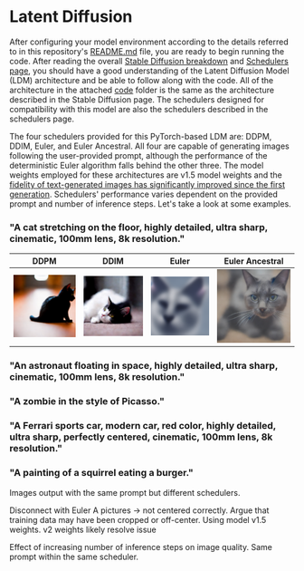 # Latent Diffusion

After configuring your model environment according to the details referred to in this repository's [README.md](https://github.com/ejohansson13/Latent-Diffusion/blob/main/README.md) file, you are ready to begin running the code. After reading the overall [Stable Diffusion breakdown](https://github.com/ejohansson13/Latent-Diffusion/blob/main/StableDiffusion_ML.md) and [Schedulers page](https://github.com/ejohansson13/Latent-Diffusion/blob/main/Schedulers_ML.md), you should have a good understanding of the Latent Diffusion Model (LDM) architecture and be able to follow along with the code. All of the architecture in the attached [code](https://github.com/ejohansson13/Latent-Diffusion/tree/main/Code) folder is the same as the architecture described in the Stable Diffusion page. The schedulers designed for compatibility with this model are also the schedulers described in the schedulers page.

The four schedulers provided for this PyTorch-based LDM are: DDPM, DDIM, Euler, and Euler Ancestral. All four are capable of generating images following the user-provided prompt, although the performance of the deterministic Euler algorithm falls behind the other three. The model weights employed for these architectures are v1.5 model weights and the [fidelity of text-generated images has significantly improved since the first generation](https://arxiv.org/pdf/2403.03206#page=11). Schedulers' performance varies dependent on the provided prompt and number of inference steps. Let's take a look at some examples.

### "A cat stretching on the floor, highly detailed, ultra sharp, cinematic, 100mm lens, 8k resolution."

| DDPM          | DDIM          |  Euler        |Euler Ancestral|
| :-----------: | :-----------: | :-----------: | :-----------: |
| ![](Images/examples/ddpm_cat.png) | ![](Images/examples/ddim_cat.png) | ![](Images/examples/euler_cat.png) | ![](Images/examples/euler_a_cat.png) |

### "An astronaut floating in space, highly detailed, ultra sharp, cinematic, 100mm lens, 8k resolution."

### "A zombie in the style of Picasso."

### "A Ferrari sports car, modern car, red color, highly detailed, ultra sharp, perfectly centered, cinematic, 100mm lens, 8k resolution."

### "A painting of a squirrel eating a burger."


Images output with the same prompt but different schedulers.

Disconnect with Euler A pictures -> not centered correctly. Argue that training data may have been cropped or off-center. Using model v1.5 weights. v2 weights likely resolve issue


Effect of increasing number of inference steps on image quality. Same prompt within the same scheduler.
